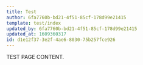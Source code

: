 ```yaml
---
title: Test
author: 6fa7760b-bd21-4f51-85cf-178d99e21415
template: test/index
updated_by: 6fa7760b-bd21-4f51-85cf-178d99e21415
updated_at: 1609360317
id: d1e12f37-3e2f-4ae6-8030-75b257fce926
---
```

TEST PAGE CONTENT.
